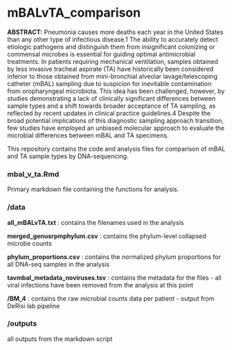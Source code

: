 # mBALvTA_comparison


**ABSTRACT:**
Pneumonia causes more deaths each year in the United States than any other type of infectious disease.1 The ability to accurately detect etiologic pathogens and distinguish them from insignificant colonizing or commensal microbes is essential for guiding optimal antimicrobial treatments. In patients requiring mechanical ventilation, samples obtained by less invasive tracheal aspirate (TA) have historically been considered inferior to those obtained from mini-bronchial alveolar lavage/telescoping catheter (mBAL) sampling due to suspicion for inevitable contamination from oropharyngeal microbiota. This idea has been challenged, however, by studies demonstrating a lack of clinically significant differences between sample types and a shift towards broader acceptance of TA sampling, as reflected by recent updates in clinical practice guidelines.4 Despite the broad potential implications of this diagnostic sampling approach transition, few studies have employed an unbiased molecular approach to evaluate the microbial differences between mBAL and TA specimens.

This repository contains the code and analysis files for comparison of mBAL and TA sample types by DNA-sequencing.

### mbal_v_ta.Rmd
Primary markdown file containing the functions for analysis.

### /data
**all_mBALvTA.txt** : contains the filenames used in the analysis

**merged_genusrpmphylum.csv** : contains the phylum-level collapsed microbe counts

**phylum_proportions.csv** : contains the normalized phylum proportions for all DNA-seq samples in the analysis

**tavmbal_metadata_noviruses.tsv** : contains the metadata for the files - all viral infections have been removed from the analysis at this point

**/BM_4** : contains the raw microbial counts data per patient - output from DeRisi lab pipeline

### /outputs

all outputs from the markdown script

